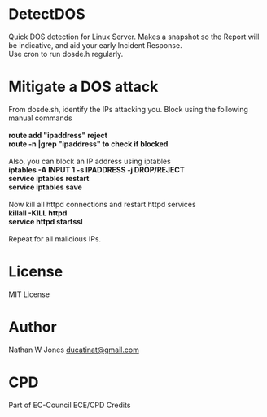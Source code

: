 # DetectDOS
 Quick DOS detection for Linux Server. Makes a snapshot so the Report will be indicative, and aid your early Incident Response.  
 Use cron to run dosde.h regularly. <br/>

# Mitigate a DOS attack
From dosde.sh, identify the IPs attacking you. Block using the following manual commands  
<br/>
**route add "ipaddress" reject**  
**route -n |grep "ipaddress"  to check if blocked**  
<br/>
Also, you can block an IP address using iptables
<br/>
**iptables -A INPUT 1 -s IPADDRESS -j DROP/REJECT**  
**service iptables restart**  
**service iptables save**  
<br/>
Now kill all httpd connections and restart httpd services
<br/>
**killall -KILL httpd**  
**service httpd startssl**  
<br/>
Repeat for all malicious IPs.
<br/>

# License
MIT License

# Author
Nathan W Jones ducatinat@gmail.com

# CPD
Part of EC-Council ECE/CPD Credits
